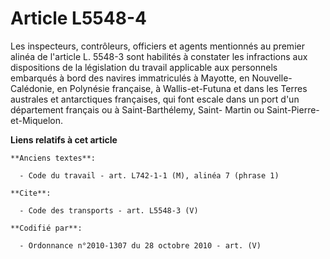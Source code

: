 # Article L5548-4

Les inspecteurs, contrôleurs, officiers et agents mentionnés au premier alinéa de l'article L. 5548-3 sont habilités à
constater les infractions aux dispositions de la législation du travail applicable aux personnels embarqués à bord des
navires immatriculés à Mayotte, en Nouvelle-Calédonie, en Polynésie française, à Wallis-et-Futuna et dans les Terres
australes et antarctiques françaises, qui font escale dans un port d'un département français ou à Saint-Barthélemy, Saint-
Martin ou Saint-Pierre-et-Miquelon.

**Liens relatifs à cet article**

	**Anciens textes**:

	  - Code du travail - art. L742-1-1 (M), alinéa 7 (phrase 1)

	**Cite**:

	  - Code des transports - art. L5548-3 (V)

	**Codifié par**:

	  - Ordonnance n°2010-1307 du 28 octobre 2010 - art. (V)
